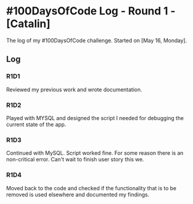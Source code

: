 # #100DaysOfCode Log - Round 1 - [Catalin]

The log of my #100DaysOfCode challenge. Started on [May 16, Monday].

## Log

### R1D1 
Reviewed my previous work and wrote documentation.

### R1D2
Played with MYSQL and designed the script I needed for debugging the current state of the app.

### R1D3
Continued with MySQL. Script worked fine. For some reason there is an non-critical error. Can't wait to finish user story this we.

### R1D4
Moved back to the code and checked if the functionality that is to be removed is used elsewhere and documented my findings.
